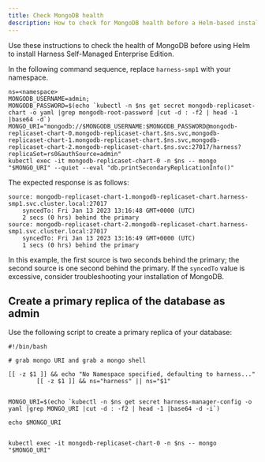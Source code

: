 ```yaml
---
title: Check MongoDB health 
description: How to check for MongoDB health before a Helm-based installation.
---
```


Use these instructions to check the health of MongoDB before using Helm to install Harness Self-Managed Enterprise Edition.

In the following command sequence, replace `harness-smp1` with your namespace. 

```
ns=<namespace>
MONGODB_USERNAME=admin;
MONGODB_PASSWORD=$(echo `kubectl -n $ns get secret mongodb-replicaset-chart -o yaml |grep mongodb-root-password |cut -d : -f2 | head -1 |base64 -d`)
MONGO_URI="mongodb://$MONGODB_USERNAME:$MONGODB_PASSWORD@mongodb-replicaset-chart-0.mongodb-replicaset-chart.$ns.svc,mongodb-replicaset-chart-1.mongodb-replicaset-chart.$ns.svc,mongodb-replicaset-chart-2.mongodb-replicaset-chart.$ns.svc:27017/harness?replicaSet=rs0&authSource=admin"
kubectl exec -it mongodb-replicaset-chart-0 -n $ns -- mongo "$MONGO_URI" --quiet --eval "db.printSecondaryReplicationInfo()"
```

The expected response is as follows:

```
source: mongodb-replicaset-chart-1.mongodb-replicaset-chart.harness-smp1.svc.cluster.local:27017
	syncedTo: Fri Jan 13 2023 13:16:48 GMT+0000 (UTC)
	2 secs (0 hrs) behind the primary 
source: mongodb-replicaset-chart-2.mongodb-replicaset-chart.harness-smp1.svc.cluster.local:27017
	syncedTo: Fri Jan 13 2023 13:16:49 GMT+0000 (UTC)
	1 secs (0 hrs) behind the primary 
```

In this example, the first source is two seconds behind the primary; the second source is one second behind the primary. If the `syncedTo` value is excessive, consider troubleshooting your installation of MongoDB.

## Create a primary replica of the database as admin

Use the following script to create a primary replica of your database:

```
#!/bin/bash

# grab mongo URI and grab a mongo shell

[[ -z $1 ]] && echo "No Namespace specified, defaulting to harness..."
        [[ -z $1 ]] && ns="harness" || ns="$1"


MONGO_URI=$(echo `kubectl -n $ns get secret harness-manager-config -o yaml |grep MONGO_URI |cut -d : -f2 | head -1 |base64 -d -i`)

echo $MONGO_URI


kubectl exec -it mongodb-replicaset-chart-0 -n $ns -- mongo "$MONGO_URI"
```
